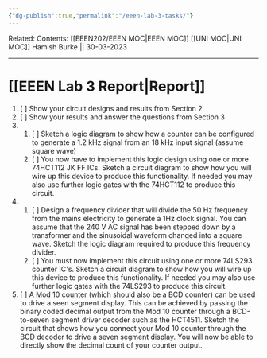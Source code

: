 ```yaml
---
{"dg-publish":true,"permalink":"/eeen-lab-3-tasks/"}
---
```


Related: 
Contents: [[EEEN202/EEEN MOC\|EEEN MOC]]
[[UNI MOC\|UNI MOC]]
Hamish Burke || 30-03-2023
***

# [[EEEN Lab 3 Report\|Report]]

1. [ ] Show your circuit designs and results from Section 2
2. [ ] Show your results and answer the questions from Section 3
3. 
	1. [ ] Sketch a logic diagram to show how a counter can be configured to generate a 1.2 kHz signal from an 18 kHz input signal (assume square wave)
	2. [ ] You now have to implement this logic design using one or more 74HCT112 JK FF ICs. Sketch a circuit diagram to show how you will wire up this device to produce this functionality. If needed you may also use further logic gates with the 74HCT112 to produce this circuit.
4. 
	1. [ ] Design a frequency divider that will divide the 50 Hz frequency from the mains electricity to generate a 1Hz clock signal. You can assume that the 240 V AC signal has been stepped down by a transformer and the sinusoidal waveform changed into a square wave. Sketch the logic diagram required to produce this frequency divider.
	2. [ ] You must now implement this circuit using one or more 74LS293 counter IC's. Sketch a circuit diagram to show how you will wire up this device to produce this functionality. If needed you may also use further logic gates with the 74LS293 to produce this circuit.
5. [ ] A Mod 10 counter (which should also be a BCD counter) can be used to drive a seen segment display. This can be achieved by passing the binary coded decimal output from the Mod 10 counter through a BCD-to-seven segment driver decoder such as the HCT4511. Sketch the circuit that shows how you connect your Mod 10 counter through the BCD decoder to drive a seven segment display. You will now be able to directly show the decimal count of your counter output.